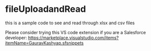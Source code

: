 # fileUploadandRead
this is a sample code to see and read through xlsx and csv files




Please consider trying this VS code extension if you are a Salesforce developer:
https://marketplace.visualstudio.com/items?itemName=GauravKashyap.sfsnippets
